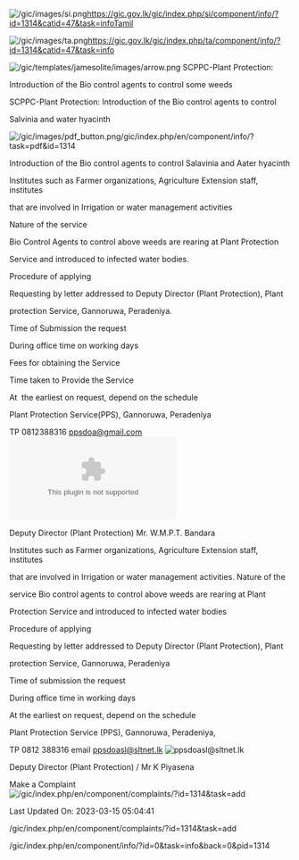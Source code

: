 <!-- Source: https://gic.gov.lk/gic/index.php/en/component/info/?id=1314&catid=47&task=info -->

![/gic/images/si.png](/gic/images/si.png)https://gic.gov.lk/gic/index.php/si/component/info/?id=1314&catid=47&task=infoTamil

![/gic/images/ta.png](/gic/images/ta.png)https://gic.gov.lk/gic/index.php/ta/component/info/?id=1314&catid=47&task=info

![/gic/templates/jamesolite/images/arrow.png](/gic/templates/jamesolite/images/arrow.png) SCPPC-Plant Protection:

Introduction of the Bio control agents to control some weeds

SCPPC-Plant Protection: Introduction of the Bio control agents to control

Salvinia and water hyacinth

![/gic/images/pdf_button.png](/gic/images/pdf_button.png)/gic/index.php/en/component/info/?task=pdf&id=1314

Introduction of the Bio control agents to control Salavinia and Aater hyacinth

Institutes such as Farmer organizations, Agriculture Extension staff, institutes

that are involved in Irrigation or water management activities

Nature of the service

Bio Control Agents to control above weeds are rearing at Plant Protection

Service and introduced to infected water bodies.

Procedure of applying

Requesting by letter addressed to Deputy Director (Plant Protection), Plant

protection Service, Gannoruwa, Peradeniya.

Time of Submission the request

During office time on working days

Fees for obtaining the Service

Time taken to Provide the Service

At  the earliest on request, depend on the schedule

Plant Protection Service(PPS), Gannoruwa, Peradeniya

TP 0812388316 ppsdoa@gmail.com ![ppsdoa@gmail.com](ppsdoa@gmail.com)

Deputy Director (Plant Protection) Mr. W.M.P.T. Bandara

Institutes such as Farmer organizations, Agriculture Extension staff, institutes

that are involved in Irrigation or water management activities. Nature of the

service Bio control agents to control above weeds are rearing at Plant

Protection Service and introduced to infected water bodies

Procedure of applying

Requesting by letter addressed to Deputy Director (Plant Protection), Plant

protection Service, Gannoruwa, Peradeniya

Time of submission the request

During office time in working days

At the earliest on request, depend on the schedule

Plant Protection Service (PPS), Gannoruwa, Peradeniya,

TP 0812 388316 email ppsdoasl@sltnet.lk ![ppsdoasl@sltnet.lk](ppsdoasl@sltnet.lk)

Deputy Director (Plant Protection) / Mr K Piyasena

Make a Complaint ![/gic/index.php/en/component/complaints/?id=1314&task=add](/gic/index.php/en/component/complaints/?id=1314&task=add)

Last Updated On: 2023-03-15 05:04:41

/gic/index.php/en/component/complaints/?id=1314&task=add

/gic/index.php/en/component/info/?id=0&task=info&back=0&pid=1314
